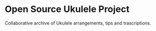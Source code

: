 # Open Source Ukulele Project
Collaborative archive of Ukulele arrangements, tips and trascriptions.

